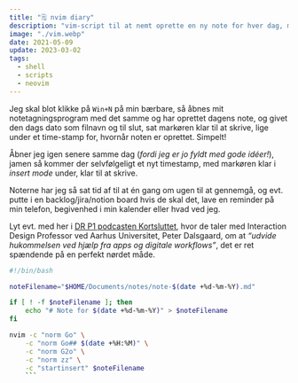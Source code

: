 ```yaml
---
title: "🗒️ nvim diary"
description: "vim-script til at nemt oprette en ny note for hver dag, med timestamp."
image: "./vim.webp"
date: 2021-05-09
update: 2023-03-02
tags:
  - shell
  - scripts
  - neovim
---
```


Jeg skal blot klikke på `Win+N` på min bærbare, så åbnes mit notetagningsprogram med det samme og har oprettet dagens note, og givet den dags dato som filnavn og til slut, sat markøren klar til at skrive, lige under et time-stamp for, hvornår noten er oprettet. Simpelt!

Åbner jeg igen senere samme dag (_fordi jeg er jo fyldt med gode idéer!_), jamen så kommer der selvfølgeligt et nyt timestamp, med markøren klar i _insert mode_ under, klar til at skrive.

Noterne har jeg så sat tid af til at én gang om ugen til at gennemgå, og evt. putte i en backlog/jira/notion board hvis de skal det, lave en reminder på min telefon, begivenhed i min kalender eller hvad ved jeg.

Lyt evt. med her i [DR P1 podcasten Kortsluttet](https://www.dr.dk/lyd/p1/kortsluttet/kortsluttet-68), hvor de taler med Interaction Design Professor ved Aarhus Universitet, Peter Dalsgaard, om at _“udvide hukommelsen ved hjælp fra apps og digitale workflows”_, det er ret spændende på en perfekt nørdet måde.

````bash
#!/bin/bash

noteFilename="$HOME/Documents/notes/note-$(date +%d-%m-%Y).md"

if [ ! -f $noteFilename ]; then
	echo "# Note for $(date +%d-%m-%Y)" > $noteFilename
fi

nvim -c "norm Go" \
	-c "norm Go## $(date +%H:%M)" \
	-c "norm G2o" \
	-c "norm zz" \
	-c "startinsert" $noteFilename
    ```
````
